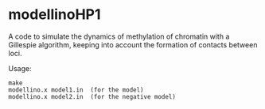 # modellinoHP1

A code to simulate the dynamics of methylation of chromatin with a Gillespie algorithm, keeping into account the formation of contacts between loci.

Usage: 
```
make
modellino.x model1.in  (for the model)
modellino.x model2.in  (for the negative model)
```
